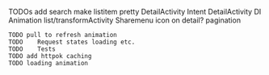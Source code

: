 TODOs
    add search
    make listitem pretty
    DetailActivity
    Intent DetailActivity
    DI
    Animation list/transformActivity
    Sharemenu icon on detail?
    pagination
    
    TODO pull to refresh animation
    TODO    Request states loading etc.
    TODO    Tests
    TODO add httpok caching
    TODO loading animation
